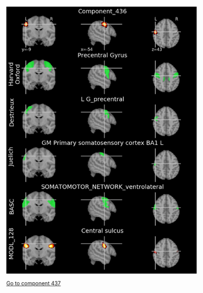 


![436](preliminary/436.jpg "Component 436")

[Go to component 437](https://parietal-inria.github.io/MODL_atlas/1024/437 "Component 437")
